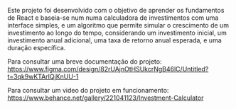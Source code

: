 Este projeto foi desenvolvido com o objetivo de aprender os fundamentos de React e baseia-se num 
numa calculadora de investimentos com uma interface simples, e um algoritmo que permite simular o crescimento de um investimento ao longo do tempo, 
considerando um investimento inicial, um investimento anual adicional, uma taxa de retorno anual esperada, e uma duração específica. 

Para consultar uma breve documentação do projeto:
https://www.figma.com/design/82rUAjnOtHSUkcrNgB46lC/Untitled?t=3qk9wKTArIQjKnUU-1

Para consultar um video do projeto em funcionamento:
https://www.behance.net/gallery/221041123/Investment-Calculator
